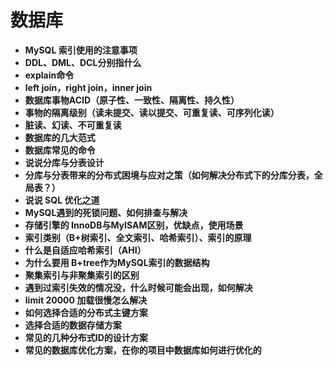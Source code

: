 # 数据库
* **MySQL 索引使用的注意事项**
* **DDL、DML、DCL分别指什么**
* **explain命令**
* **left join，right join，inner join**
* **数据库事物ACID（原子性、一致性、隔离性、持久性）**
* **事物的隔离级别（读未提交、读以提交、可重复读、可序列化读）**
* **脏读、幻读、不可重复读**
* **数据库的几大范式**
* **数据库常见的命令**
* **说说分库与分表设计**
* **分库与分表带来的分布式困境与应对之策（如何解决分布式下的分库分表，全局表？）**
* **说说 SQL 优化之道**
* **MySQL遇到的死锁问题、如何排查与解决**
* **存储引擎的 InnoDB与MyISAM区别，优缺点，使用场景**
* **索引类别（B+树索引、全文索引、哈希索引）、索引的原理**
* **什么是自适应哈希索引（AHI）**
* **为什么要用 B+tree作为MySQL索引的数据结构**
* **聚集索引与非聚集索引的区别**
* **遇到过索引失效的情况没，什么时候可能会出现，如何解决**
* **limit 20000 加载很慢怎么解决**
* **如何选择合适的分布式主键方案**
* **选择合适的数据存储方案**
* **常见的几种分布式ID的设计方案**
* **常见的数据库优化方案，在你的项目中数据库如何进行优化的**
